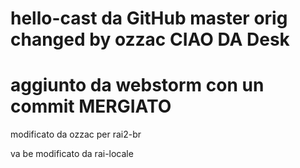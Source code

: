 # hello-cast da GitHub master orig changed by ozzac CIAO DA Desk
# aggiunto da webstorm con un commit MERGIATO
modificato da ozzac
per rai2-br

va be modificato da rai-locale

